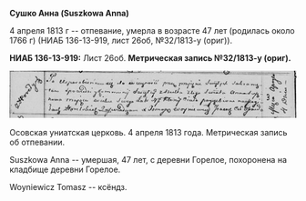 **Сушко Анна (Suszkowa Anna)**

4 апреля 1813 г -- отпевание, умерла в возрасте 47 лет (родилась около
1766 г) (НИАБ 136-13-919, лист 26об, №32/1813-у (ориг)).

**НИАБ 136-13-919:** Лист 26об. **Метрическая запись №32/1813-у
(ориг).**

![](./media/8e3de18a6916440f6c849cee4aa99fe6a7a174ab.png)

Осовская униатская церковь. 4 апреля 1813 года. Метрическая запись об
отпевании.

Suszkowa Anna -- умершая, 47 лет, с деревни Горелое, похоронена на
кладбище деревни Горелое.

Woyniewicz Tomasz -- ксёндз.
